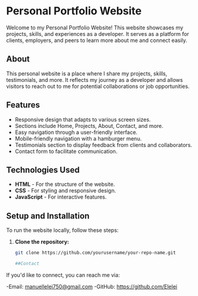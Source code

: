 # Personal Portfolio Website

Welcome to my Personal Portfolio Website! This website showcases my projects, skills, and experiences as a developer. It serves as a platform for clients, employers, and peers to learn more about me and connect easily.

## About

This personal website is a place where I share my projects, skills, testimonials, and more. It reflects my journey as a developer and allows visitors to reach out to me for potential collaborations or job opportunities.

## Features

- Responsive design that adapts to various screen sizes.
- Sections include Home, Projects, About, Contact, and more.
- Easy navigation through a user-friendly interface.
- Mobile-friendly navigation with a hamburger menu.
- Testimonials section to display feedback from clients and collaborators.
- Contact form to facilitate communication.

## Technologies Used

- **HTML** - For the structure of the website.
- **CSS** - For styling and responsive design.
- **JavaScript** - For interactive features.

## Setup and Installation

To run the website locally, follow these steps:

1. **Clone the repository:**
   ```bash
   git clone https://github.com/yourusername/your-repo-name.git

   ##Contact
If you'd like to connect, you can reach me via:

-Email: manuellelei750@gmail.com
-GitHub: https://github.com/Elelei
